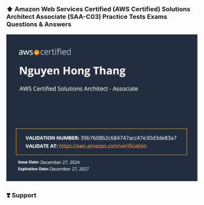### ⬆️ Amazon Web Services Certified (AWS Certified) Solutions Architect Associate (SAA-C03) Practice Tests Exams Questions & Answers

![Promotional image](saa-c03/saa-03.jpeg)

### ❣️ Support
